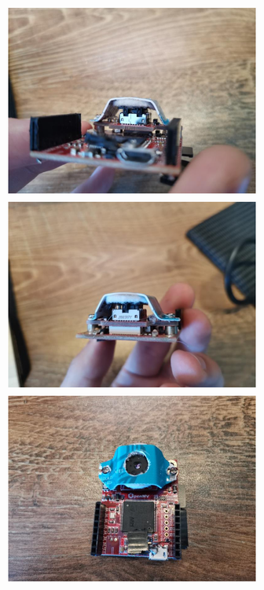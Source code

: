 ![Lepton_3_5_secured_1](../photos/Lepton_3_5_secured.jpg)

![Lepton_3_5_secured_2](../photos/Lepton_3_5_secured_2.jpg)

![Lepton_3_5_secured_3](../photos/Lepton_3_5_secured_3.jpg)
